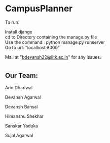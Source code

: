 # CampusPlanner
To run:  
  
Install django  
cd to Directory containing the manage.py file  
Use the command : python manage.py runserver  
Go to url: "localhost:8000"  
   
    
    

Mail at "bdevansh22@iitk.ac.in" for any issues.
#  

## Our Team:

Arin Dhariwal

Devansh Agarwal

Devansh Bansal

Himanshu Shekhar

Sanskar Yaduka

Sujal Agarwal

